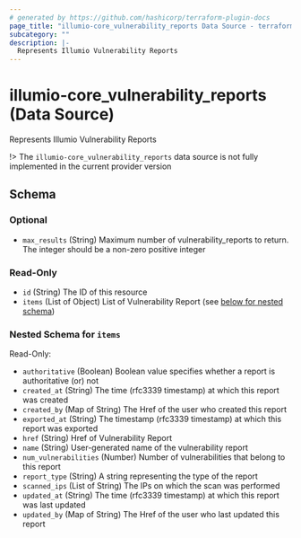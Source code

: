 ```yaml
---
# generated by https://github.com/hashicorp/terraform-plugin-docs
page_title: "illumio-core_vulnerability_reports Data Source - terraform-provider-illumio-core"
subcategory: ""
description: |-
  Represents Illumio Vulnerability Reports
---
```


# illumio-core_vulnerability_reports (Data Source)

Represents Illumio Vulnerability Reports

!> The `illumio-core_vulnerability_reports` data source is not fully implemented in the current provider version


<!-- schema generated by tfplugindocs -->
## Schema

### Optional

- `max_results` (String) Maximum number of vulnerability_reports to return. The integer should be a non-zero positive integer

### Read-Only

- `id` (String) The ID of this resource
- `items` (List of Object) List of Vulnerability Report (see [below for nested schema](#nestedatt--items))

<a id="nestedatt--items"></a>
### Nested Schema for `items`

Read-Only:

- `authoritative` (Boolean) Boolean value specifies whether a report is authoritative (or) not
- `created_at` (String) The time (rfc3339 timestamp) at which this report was created
- `created_by` (Map of String) The Href of the user who created this report
- `exported_at` (String) The timestamp (rfc3339 timestamp) at which this report was exported
- `href` (String) Href of Vulnerability Report
- `name` (String) User-generated name of the vulnerability report
- `num_vulnerabilities` (Number) Number of vulnerabilities that belong to this report
- `report_type` (String) A string representing the type of the report
- `scanned_ips` (List of String) The IPs on which the scan was performed
- `updated_at` (String) The time (rfc3339 timestamp) at which this report was last updated
- `updated_by` (Map of String) The Href of the user who last updated this report
